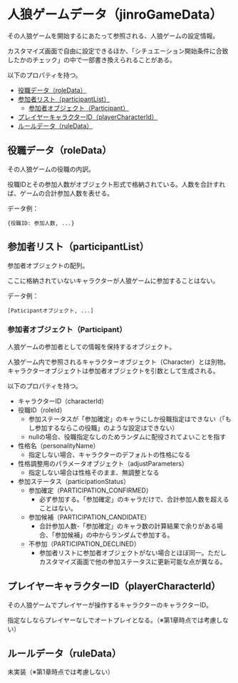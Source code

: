# 人狼ゲームデータ（jinroGameData）

その人狼ゲームを開始するにあたって参照される、人狼ゲームの設定情報。

カスタマイズ画面で自由に設定できるほか、「シチュエーション開始条件に合致したかのチェック」の中で一部書き換えられることがある。

以下のプロパティを持つ。

- [役職データ（roleData）](#役職データroledata)
- [参加者リスト（participantList）](#参加者リストparticipantlist)
  - [参加者オブジェクト（Participant）](#参加者オブジェクトparticipant)
- [プレイヤーキャラクターID（playerCharacterId）](#プレイヤーキャラクターidplayercharacterid)
- [ルールデータ（ruleData）](#ルールデータruledata)

## 役職データ（roleData）

その人狼ゲームの役職の内訳。

役職IDとその参加人数がオブジェクト形式で格納されている。人数を合計すれば、ゲームの合計参加人数を表せる。

データ例：
```
{役職ID: 参加人数, ...}
```

## 参加者リスト（participantList）

参加者オブジェクトの配列。

ここに格納されていないキャラクターが人狼ゲームに参加することはない。

データ例：
```
[Paticipantオブジェクト, ...]
```

### 参加者オブジェクト（Participant）

人狼ゲームの参加者としての情報を保持するオブジェクト。

人狼ゲーム内で参照されるキャラクターオブジェクト（Character）とは別物。キャラクターオブジェクトは参加者オブジェクトを引数として生成される。

以下のプロパティを持つ。

- キャラクターID（characterId）
- 役職ID（roleId）
    - 参加ステータスが「参加確定」のキャラにしか役職指定はできない（「もし参加するならこの役職」のような設定はできない）
    - nullの場合、役職指定なしのためランダムに配役されてよいことを指す
- 性格名（personalityName）
    - 指定しない場合、キャラクターのデフォルトの性格になる
- 性格調整用のパラメータオブジェクト（adjustParameters）
    - 指定しない場合は性格そのまま、無調整となる
- 参加ステータス（participationStatus）
    - 参加確定（PARTICIPATION_CONFIRMED）
        - 必ず参加する。「参加確定」のキャラだけで、合計参加人数を超えることはない。
    - 参加候補（PARTICIPATION_CANDIDATE）
        - 合計参加人数-「参加確定」のキャラ数の計算結果で余りがある場合、「参加候補」の中からランダムで参加する。
    - 不参加（PARTICIPATION_DECLINED）
        - 参加者リストに参加者オブジェクトがない場合とほぼ同一。ただしカスタマイズ画面で他の参加ステータスに更新可能な点が異なる。

## プレイヤーキャラクターID（playerCharacterId）

その人狼ゲームでプレイヤーが操作するキャラクターのキャラクターID。

指定なしならプレイヤーなしでオートプレイとなる。（※第1章時点では考慮しない）

## ルールデータ（ruleData）

未実装（※第1章時点では考慮しない）

